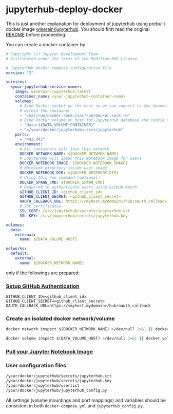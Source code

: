 # jupyterhub-deploy-docker

This is just another explanation for deployment of jupyterhub using prebuilt docker image [wiserain/jupyterhub](https://hub.docker.com/r/wiserain/jupyterhub/). You should first read the original [README](https://github.com/jupyterhub/jupyterhub-deploy-docker) before proceeding.

You can create a docker container by

```yml
# Copyright (c) Jupyter Development Team.
# Distributed under the terms of the Modified BSD License.

# JupyterHub docker-compose configuration file
version: "2"

services:
  <your-jupyterhub-service-name>:
    image: wiserain/jupyterhub:latest
    container_name: <your-jupyterhub-container-name>
    volumes:
      # Bind Docker socket on the host so we can connect to the daemon from
      # within the container
      - "/var/run/docker.sock:/var/run/docker.sock:rw"
      # Bind Docker volume on host for JupyterHub database and cookie secrets
      - "data:${DATA_VOLUME_CONTAINER}"
      - "</your/docker/jupyterhub>:/srv/jupyterhub"
    ports:
      - "443:443"
    environment:
      # All containers will join this network
      DOCKER_NETWORK_NAME: ${DOCKER_NETWORK_NAME}
      # JupyterHub will spawn this Notebook image for users
      DOCKER_NOTEBOOK_IMAGE: ${DOCKER_NOTEBOOK_IMAGE}
      # Notebook directory inside user image
      DOCKER_NOTEBOOK_DIR: ${DOCKER_NOTEBOOK_DIR}
      # Using this run command (optional)
      DOCKER_SPAWN_CMD: ${DOCKER_SPAWN_CMD}
      # Required to authenticate users using GitHub OAuth
      GITHUB_CLIENT_ID: <github_client_id>
      GITHUB_CLIENT_SECRET: <github_client_secret>
      OAUTH_CALLBACK_URL: https://<myhost.mydomain>/hub/oauth_callback
      # SSL certificates
      SSL_CERT: /srv/jupyterhub/secrets/jupyterhub.crt
      SSL_KEY: /srv/jupyterhub/secrets/jupyterhub.key

volumes:
  data:
    external:
      name: ${DATA_VOLUME_HOST}

networks:
  default:
    external:
      name: ${DOCKER_NETWORK_NAME}
```

only if the followings are prepared:

### [Setup GitHub Authentication](https://github.com/jupyterhub/jupyterhub-deploy-docker#setup-github-authentication)

```
GITHUB_CLIENT_ID=<github_client_id>
GITHUB_CLIENT_SECRET=<github_client_secret>
OAUTH_CALLBACK_URL=https://<myhost.mydomain>/hub/oauth_callback
```

### Create an isolated docker network/volume

```bash
docker network inspect $(DOCKER_NETWORK_NAME) >/dev/null 2>&1 || docker network create $(DOCKER_NETWORK_NAME)

docker volume inspect $(DATA_VOLUME_HOST) >/dev/null 2>&1 || docker volume create --name $(DATA_VOLUME_HOST)
```

### [Pull your Jupyter Notebook Image](https://github.com/jupyterhub/jupyterhub-deploy-docker#prepare-the-jupyter-notebook-image)

### User configuration files

```bash
/your/docker/jupyterhub/secrets/jupyterhub.crt
/your/docker/jupyterhub/secrets/jupyterhub.key
/your/docker/jupyterhub/userlist
/your/docker/jupyterhub/jupyterhub_config.py
```

All settings (volume mountings and port mappings) and variables should be consistent in both ```docker-compose.yml``` and ```jupyterhub_config.py```.
